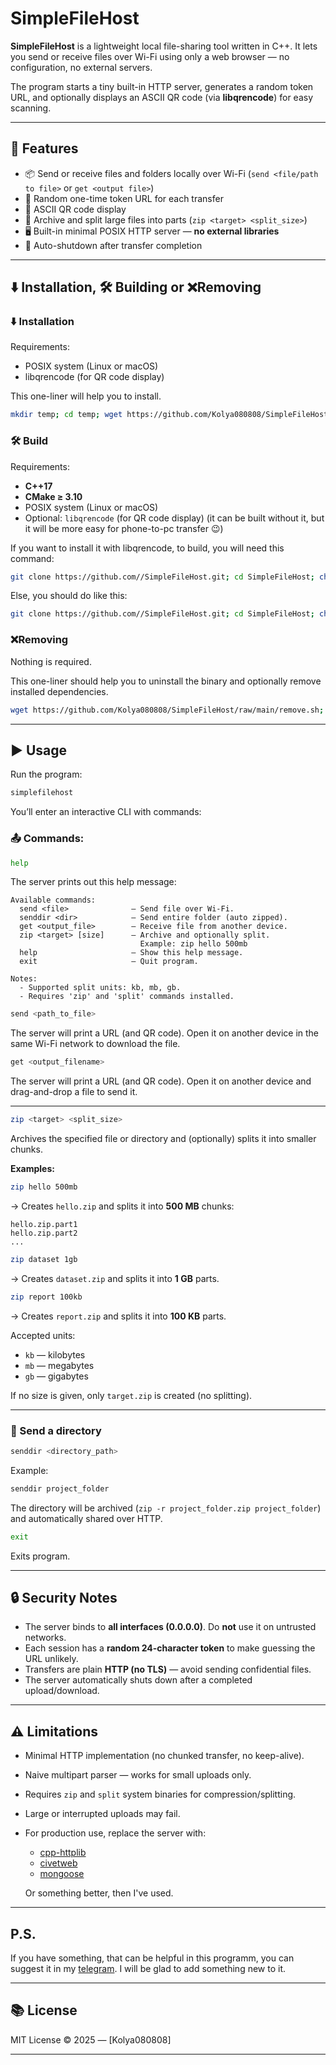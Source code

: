 # SimpleFileHost

**SimpleFileHost** is a lightweight local file-sharing tool written in C++.
It lets you send or receive files over Wi-Fi using only a web browser — no configuration, no external servers.

The program starts a tiny built-in HTTP server, generates a random token URL, and optionally displays an ASCII QR code (via **libqrencode**) for easy scanning.

---

## 🚀 Features

- 📦 Send or receive files and folders locally over Wi-Fi (`send <file/path to file>` or `get <output file>`)
- 🔑 Random one-time token URL for each transfer
- 🧾 ASCII QR code display
- 🧩 Archive and split large files into parts (`zip <target> <split_size>`)
- 🖥️ Built-in minimal POSIX HTTP server — **no external libraries**
- 🧹 Auto-shutdown after transfer completion

---
## ⬇️ Installation, 🛠️ Building or ❌Removing

### ⬇️ Installation

Requirements:
- POSIX system (Linux or macOS)
- libqrencode (for QR code display)

This one-liner will help you to install.

```bash
mkdir temp; cd temp; wget https://github.com/Kolya080808/SimpleFileHost/releases/download/v1.0/release.zip; unzip release.zip; cd release; chmod +x install.sh; sudo ./install.sh; cd ../../; rm -r temp
```

### 🛠️ Build

Requirements:
- **C++17**
- **CMake ≥ 3.10**
- POSIX system (Linux or macOS)
- Optional: `libqrencode` (for QR code display) (it can be built without it, but it will be more easy for phone-to-pc transfer 😉)

If you want to install it with libqrencode, to build, you will need this command: 

```bash
git clone https://github.com//SimpleFileHost.git; cd SimpleFileHost; chmod +x build.sh; ./build.sh
````

Else, you should do like this:
```bash
git clone https://github.com//SimpleFileHost.git; cd SimpleFileHost; chmod +x build.sh; sed -i 's/\s*libqrencode[-a-z]*//g; s/\s*qrencode//g' build.sh; ./build.sh
```

### ❌Removing

Nothing is required.

This one-liner should help you to uninstall the binary and optionally remove installed dependencies.

```bash
wget https://github.com/Kolya080808/SimpleFileHost/raw/main/remove.sh; chmod +x remove.sh; ./remove.sh
```

---

## ▶️ Usage

Run the program:

```bash
simplefilehost
```

You’ll enter an interactive CLI with commands:

### 📤 Commands:

```bash
help
```

The server prints out this help message:
```
Available commands:
  send <file>              — Send file over Wi-Fi.
  senddir <dir>            — Send entire folder (auto zipped).
  get <output_file>        — Receive file from another device.
  zip <target> [size]      — Archive and optionally split.
                             Example: zip hello 500mb
  help                     — Show this help message.
  exit                     — Quit program.

Notes:
  - Supported split units: kb, mb, gb.
  - Requires 'zip' and 'split' commands installed.
```

```bash
send <path_to_file>
```

The server will print a URL (and QR code).
Open it on another device in the same Wi-Fi network to download the file.


```bash
get <output_filename>
```

The server will print a URL (and QR code).
Open it on another device and drag-and-drop a file to send it.

---

```bash
zip <target> <split_size>
```

Archives the specified file or directory and (optionally) splits it into smaller chunks.

**Examples:**

```bash
zip hello 500mb
```

→ Creates `hello.zip` and splits it into **500 MB** chunks:

```
hello.zip.part1
hello.zip.part2
...
```

```bash
zip dataset 1gb
```

→ Creates `dataset.zip` and splits it into **1 GB** parts.

```bash
zip report 100kb
```

→ Creates `report.zip` and splits it into **100 KB** parts.

Accepted units:

* `kb` — kilobytes
* `mb` — megabytes
* `gb` — gigabytes

If no size is given, only `target.zip` is created (no splitting).

---

### 🧳 Send a directory

```bash
senddir <directory_path>
```

Example:

```bash
senddir project_folder
```

The directory will be archived (`zip -r project_folder.zip project_folder`) and automatically shared over HTTP.

```bash
exit
```
Exits program.

---

## 🔒 Security Notes

* The server binds to **all interfaces (0.0.0.0)**. Do **not** use it on untrusted networks.
* Each session has a **random 24-character token** to make guessing the URL unlikely.
* Transfers are plain **HTTP (no TLS)** — avoid sending confidential files.
* The server automatically shuts down after a completed upload/download.

---

## ⚠️ Limitations

* Minimal HTTP implementation (no chunked transfer, no keep-alive).
* Naive multipart parser — works for small uploads only.
* Requires `zip` and `split` system binaries for compression/splitting.
* Large or interrupted uploads may fail.
* For production use, replace the server with:

  * [cpp-httplib](https://github.com/yhirose/cpp-httplib)
  * [civetweb](https://github.com/civetweb/civetweb)
  * [mongoose](https://github.com/cesanta/mongoose)

  Or something better, then I've used.

---
## P.S.

If you have something, that can be helpful in this programm, you can suggest it in my [telegram](https://kolya080808.t.me/). I will be glad to add something new to it.

---

## 📚 License

MIT License © 2025 — [Kolya080808]

---
